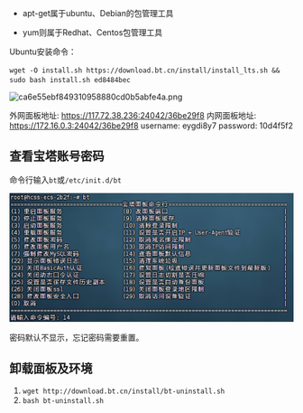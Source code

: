 - apt-get属于ubuntu、Debian的包管理工具

- yum则属于Redhat、Centos包管理工具

Ubuntu安装命令：

`wget -O install.sh https://download.bt.cn/install/install_lts.sh && sudo bash install.sh ed8484bec`

![ca6e55ebf849310958880cd0b5abfe4a.png](../_resources/ca6e55ebf849310958880cd0b5abfe4a.png)

 外网面板地址: https://117.72.38.236:24042/36be29f8
 内网面板地址: https://172.16.0.3:24042/36be29f8
 username: eygdi8y7
 password: 10d4f5f2


## 查看宝塔账号密码

命令行输入`bt`或`/etc/init.d/bt`

![alt text](工具/宝塔面板/assets/image.png)

密码默认不显示，忘记密码需要重置。

## 卸载面板及环境

1. `wget http://download.bt.cn/install/bt-uninstall.sh`
2. `bash bt-uninstall.sh`

